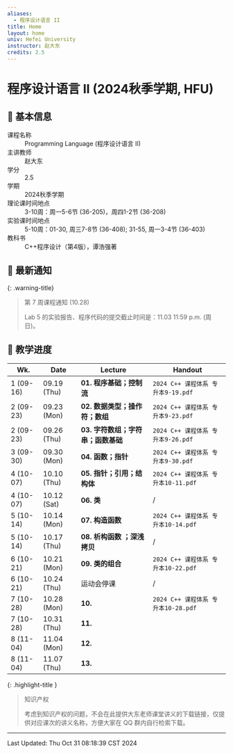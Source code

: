 ```yaml
---
aliases:
  - 程序设计语言 II
title: Home
layout: home
univ: Hefei University
instructor: 赵大东
credits: 2.5
---
```


# 程序设计语言 II (2024秋季学期, HFU)

## 🏫 基本信息

<dl>
  <dt>课程名称</dt>
  <dd>Programming Language (程序设计语言 II)</dd>
  <dt>主讲教师</dt>
  <dd>赵大东</dd>
  <dt>学分</dt>
  <dd>2.5</dd>
  <dt>学期</dt>
  <dd>2024秋季学期</dd>
  <dt>理论课时间地点</dt>
  <dd>3-10周：周一5-6节 (36-205)，周四1-2节 (36-208)</dd>
  <dt>实验课时间地点</dt>
  <dd>5-10周：01-30, 周三7-8节 (36-408); 31-55, 周一3-4节 (36-403)</dd>
  <dt>教科书</dt>
  <dd>C++程序设计（第4版），谭浩强著</dd>
</dl>

## 🔔 最新通知

{: .warning-title}
> 第 7 周课程通知 (10.28)
> 
> Lab 5 的实验报告、程序代码的提交截止时间是：11.03 11:59 p.m. (周日)。

## 📅 教学进度

| Wk.       | Date        | Lecture               | Handout                      |
| --------- | ----------- | --------------------- | ---------------------------- |
| 1 (09-16) | 09.19 (Thu) | **01. 程序基础；控制流**      | `2024 C++ 课程体系 专升本9-19.pdf`  |
| 2 (09-23) | 09.23 (Mon) | **02. 数据类型；操作符；数组**   | `2024 C++ 课程体系 专升本9-23.pdf`  |
| 2 (09-23) | 09.26 (Thu) | **03. 字符数组；字符串；函数基础** | `2024 C++ 课程体系 专升本9-26.pdf`  |
| 3 (09-30) | 09.30 (Mon) | **04. 函数；指针**         | `2024 C++ 课程体系 专升本9-30.pdf`  |
| 4 (10-07) | 10.10 (Thu) | **05. 指针；引用；结构体**     | `2024 C++ 课程体系 专升本10-11.pdf` |
| 4 (10-07) | 10.12 (Sat) | **06. 类**             | /                            |
| 5 (10-14) | 10.14 (Mon) | **07. 构造函数**          | `2024 C++ 课程体系 专升本10-14.pdf` |
| 5 (10-14) | 10.17 (Thu) | **08. 析构函数 ；深浅拷贝**    | /                            |
| 6 (10-21) | 10.21 (Mon) | **09. 类的组合**          | `2024 C++ 课程体系 专升本10-22.pdf` |
| 6 (10-21) | 10.24 (Thu) | 运动会停课                 | /                            |
| 7 (10-28) | 10.28 (Mon) | **10.**               | `2024 C++ 课程体系 专升本10-28.pdf` |
| 7 (10-28) | 10.31 (Thu) | **11.**               |                              |
| 8 (11-04) | 11.04 (Mon) | **12.**               |                              |
| 8 (11-04) | 11.07 (Thu) | **13.**               |                              |

{: .highlight-title }
> 知识产权
> 
> 考虑到知识产权的问题，不会在此提供大东老师课堂讲义的下载链接，仅提供对应课次的讲义名称，方便大家在 QQ 群内自行检索下载。

---

Last Updated: Thu Oct 31 08:18:39 CST 2024



